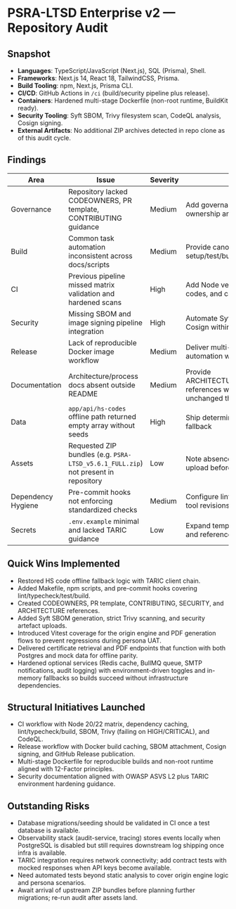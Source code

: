 # PSRA-LTSD Enterprise v2 — Repository Audit

## Snapshot
- **Languages**: TypeScript/JavaScript (Next.js), SQL (Prisma), Shell.
- **Frameworks**: Next.js 14, React 18, TailwindCSS, Prisma.
- **Build Tooling**: npm, Next.js, Prisma CLI.
- **CI/CD**: GitHub Actions in `/ci` (build/security pipeline plus release).
- **Containers**: Hardened multi-stage Dockerfile (non-root runtime, BuildKit ready).
- **Security Tooling**: Syft SBOM, Trivy filesystem scan, CodeQL analysis, Cosign signing.
- **External Artifacts**: No additional ZIP archives detected in repo clone as of this audit cycle.

## Findings

| Area | Issue | Severity | Recommendation | Type |
| --- | --- | --- | --- | --- |
| Governance | Repository lacked CODEOWNERS, PR template, CONTRIBUTING guidance | Medium | Add governance artefacts to clarify ownership and review expectations | Structural |
| Build | Common task automation inconsistent across docs/scripts | Medium | Provide canonical Makefile targets for setup/test/build and document usage | Quick Win |
| CI | Previous pipeline missed matrix validation and hardened scans | High | Add Node version matrix, strict Trivy exit codes, and cache configuration | Structural |
| Security | Missing SBOM and image signing pipeline integration | High | Automate Syft SBOM, Trivy, CodeQL, and Cosign within CI/CD | Structural |
| Release | Lack of reproducible Docker image workflow | Medium | Deliver multi-stage Dockerfile and release automation with cached BuildKit | Structural |
| Documentation | Architecture/process docs absent outside README | Medium | Provide ARCHITECTURE/CONTRIBUTING/SECURITY references while leaving README unchanged this cycle | Quick Win |
| Data | `app/api/hs-codes` offline path returned empty array without seeds | High | Ship deterministic seed data and TARIC fallback | Bugfix |
| Assets | Requested ZIP bundles (e.g. `PSRA-LTSD_v5.6.1_FULL.zip`) not present in repository | Low | Note absence in audit; await upstream upload before integration | Observation |
| Dependency Hygiene | Pre-commit hooks not enforcing standardized checks | Medium | Configure lint/typecheck/test hooks and pin tool revisions | Quick Win |
| Secrets | `.env.example` minimal and lacked TARIC guidance | Low | Expand template with documented variables and reference SECURITY.md | Quick Win |

## Quick Wins Implemented
- Restored HS code offline fallback logic with TARIC client chain.
- Added Makefile, npm scripts, and pre-commit hooks covering lint/typecheck/test/build.
- Created CODEOWNERS, PR template, CONTRIBUTING, SECURITY, and ARCHITECTURE references.
- Added Syft SBOM generation, strict Trivy scanning, and security artefact uploads.
- Introduced Vitest coverage for the origin engine and PDF generation flows to prevent regressions during persona UAT.
- Delivered certificate retrieval and PDF endpoints that function with both Postgres and mock data for offline parity.
- Hardened optional services (Redis cache, BullMQ queue, SMTP notifications, audit logging) with environment-driven toggles and in-memory fallbacks so builds succeed without infrastructure dependencies.

## Structural Initiatives Launched
- CI workflow with Node 20/22 matrix, dependency caching, lint/typecheck/build, SBOM, Trivy (failing on HIGH/CRITICAL), and CodeQL.
- Release workflow with Docker build caching, SBOM attachment, Cosign signing, and GitHub Release publication.
- Multi-stage Dockerfile for reproducible builds and non-root runtime aligned with 12-Factor principles.
- Security documentation aligned with OWASP ASVS L2 plus TARIC environment hardening guidance.

## Outstanding Risks
- Database migrations/seeding should be validated in CI once a test database is available.
- Observability stack (audit-service, tracing) stores events locally when PostgreSQL is disabled but still requires downstream log shipping once infra is available.
- TARIC integration requires network connectivity; add contract tests with mocked responses when API keys become available.
- Need automated tests beyond static analysis to cover origin engine logic and persona scenarios.
- Await arrival of upstream ZIP bundles before planning further migrations; re-run audit after assets land.
